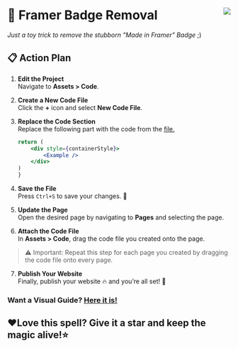 # :rocket: Framer Badge Removal <span style="float: right;">![](https://api.visitorbadge.io/api/VisitorHit?user=Adish08&repo=FramerBadgeRemoval&countColor=%237B1E7A)</span>
 *Just a toy trick to remove the stubborn "Made in Framer" Badge* ;)

## :clipboard: Action Plan

1. **Edit the Project**  
   Navigate to **Assets > Code**.

2. **Create a New Code File**  
   Click the **+** icon and select **New Code File**.

3. **Replace the Code Section**  
   Replace the following part with the code from the  [file.](https://github.com/Adish08/FramerBadgeRemoval/blob/main/Framer_Badge.tsx)

   ```jsx
   return (
       <div style={containerStyle}>
           <Example />
       </div>
   )
   }
   ```

4. **Save the File**  
   Press `Ctrl+S` to save your changes. :floppy_disk:

5. **Update the Page**  
   Open the desired page by navigating to **Pages** and selecting the page.

6. **Attach the Code File**  
   In **Assets > Code**, drag the code file you created onto the page.

> :warning: Important: Repeat this step for each page you created by dragging the code file onto every page.

7. **Publish Your Website**  
   Finally, publish your website :fire: and you’re all set! :tada:

### Want a Visual Guide? [Here it is!](https://youtu.be/qGHP7h5_z2M)

## :heart:Love this spell? Give it a star and keep the magic alive!:star:
